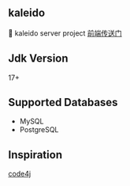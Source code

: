 ## kaleido
🚀 kaleido server project [前端传送门](https://github.com/wp2code/kaleido-client)
## Jdk Version
17+
## Supported Databases
- MySQL
- PostgreSQL
## Inspiration
[code4j](https://github.com/wp2code/code4j)
